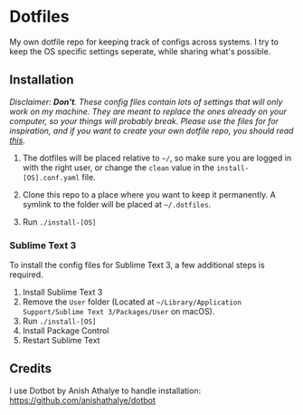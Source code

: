 # Dotfiles

My own dotfile repo for keeping track of configs across systems. I try to keep the OS specific settings seperate, while sharing what's possible.

## Installation
_Disclaimer: **Don't**. These config files contain lots of settings that will only work on my machine. They are meant to replace the ones already on your computer, so your things will probably break. Please use the files for for inspiration, and if you want to create your own dotfile repo, you should read [this](https://www.anishathalye.com/2014/08/03/managing-your-dotfiles/)._

1. The dotfiles will be placed relative to `~/`, so make sure you are logged in with the right user, or change the `clean` value in the `install-[OS].conf.yaml` file.

2. Clone this repo to a place where you want to keep it permanently. A symlink to the folder will be placed at `~/.dotfiles`.

3. Run `./install-[OS]`

### Sublime Text 3
To install the config files for Sublime Text 3, a few additional steps is required.

1. Install Sublime Text 3
2. Remove the `User` folder (Located at `~/Library/Application Support/Sublime Text 3/Packages/User` on macOS).
3. Run `./install-[OS]`
4. Install Package Control
5. Restart Sublime Text

## Credits
I use Dotbot by Anish Athalye to handle installation: 
https://github.com/anishathalye/dotbot
